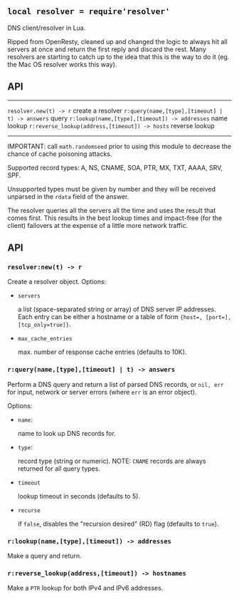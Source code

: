 
## `local resolver = require'resolver'`

DNS client/resolver in Lua.

Ripped from OpenResty, cleaned up and changed the logic to always hit
all servers at once and return the first reply and discard the rest.
Many resolvers are starting to catch up to the idea that this is the way
to do it (eg. the Mac OS resolver works this way).

## API

----------------------------------------------- ------------------------------
`resolver.new(t) -> r`                          create a resolver
`r:query(name,[type],[timeout] | t) -> answers` query
`r:lookup(name,[type],[timeout]) -> addresses`  name lookup
`r:reverse_lookup(address,[timeout]) -> hosts`  reverse lookup
----------------------------------------------- ------------------------------

IMPORTANT: call `math.randomseed` prior to using this module to decrease
the chance of cache poisoning attacks.

Supported record types: A, NS, CNAME, SOA, PTR, MX, TXT, AAAA, SRV, SPF.

Unsupported types must be given by number and they will be received unparsed
in the `rdata` field of the answer.

The resolver queries all the servers all the time and uses the result that
comes first. This results in the best lookup times and impact-free
(for the client) failovers at the expense of a little more network traffic.

## API

### `resolver:new(t) -> r`

Create a resolver object. Options:

* `servers`

	a list (space-separated string or array) of DNS server IP addresses.
	Each entry can be either a hostname or a table of form
	`{host=, [port=], [tcp_only=true]}`.

* `max_cache_entries`

	max. number of response cache entries (defaults to 10K).

### `r:query(name,[type],[timeout] | t) -> answers`

Perform a DNS query and return a list of parsed DNS records, or `nil, err`
for input, network or server errors (where `err` is an error object).

Options:

* `name`:

	name to look up DNS records for.

* `type`:

	record type (string or numeric).
	NOTE: `CNAME` records are always returned for all query types.

* `timeout`

	lookup timeout in seconds (defaults to 5).

* `recurse`

	if `false`, disables the "recursion desired" (RD) flag (defaults to `true`).

### `r:lookup(name,[type],[timeout]) -> addresses`

Make a query and return.

### `r:reverse_lookup(address,[timeout]) -> hostnames`

Make a `PTR` lookup for both IPv4 and IPv6 addresses.

